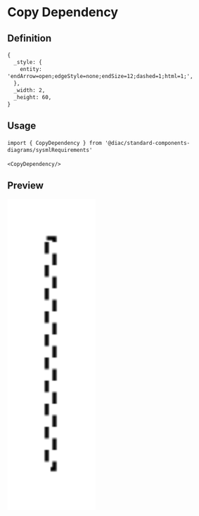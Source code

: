 # Copy Dependency

## Definition

```
{
  _style: { 
    entity: 'endArrow=open;edgeStyle=none;endSize=12;dashed=1;html=1;',
  },
  _width: 2,
  _height: 60,
}
```

## Usage

```
import { CopyDependency } from '@diac/standard-components-diagrams/sysmlRequirements'

<CopyDependency/>
```

## Preview

<img src="./copy-dependency.png" width="200"/>
